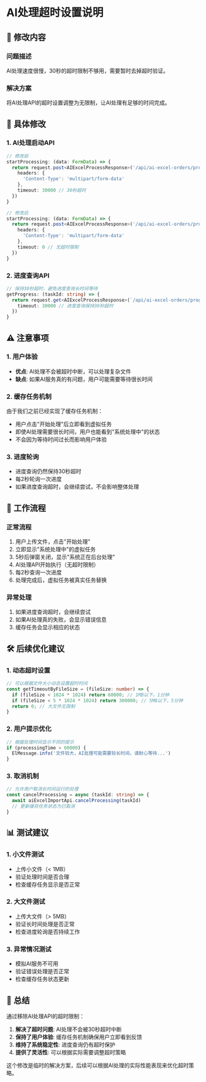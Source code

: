 # AI处理超时设置说明

## 🔧 修改内容

### 问题描述
AI处理速度很慢，30秒的超时限制不够用，需要暂时去掉超时验证。

### 解决方案
将AI处理API的超时设置调整为无限制，让AI处理有足够的时间完成。

## 📝 具体修改

### 1. AI处理启动API
```typescript
// 修改前
startProcessing: (data: FormData) => {
  return request.post<AIExcelProcessResponse>('/api/ai-excel-orders/process', data, {
    headers: {
      'Content-Type': 'multipart/form-data'
    },
    timeout: 30000 // 30秒超时
  })
}

// 修改后
startProcessing: (data: FormData) => {
  return request.post<AIExcelProcessResponse>('/api/ai-excel-orders/process', data, {
    headers: {
      'Content-Type': 'multipart/form-data'
    },
    timeout: 0 // 无超时限制
  })
}
```

### 2. 进度查询API
```typescript
// 保持30秒超时，避免进度查询长时间等待
getProgress: (taskId: string) => {
  return request.get<AIExcelProcessResponse>(`/api/ai-excel-orders/progress/${taskId}`, {
    timeout: 30000 // 进度查询保持30秒超时
  })
}
```

## ⚠️ 注意事项

### 1. 用户体验
- **优点**: AI处理不会被超时中断，可以处理复杂文件
- **缺点**: 如果AI服务真的有问题，用户可能需要等待很长时间

### 2. 缓存任务机制
由于我们之前已经实现了缓存任务机制：
- 用户点击"开始处理"后立即看到虚拟任务
- 即使AI处理需要很长时间，用户也能看到"系统处理中"的状态
- 不会因为等待时间过长而影响用户体验

### 3. 进度轮询
- 进度查询仍然保持30秒超时
- 每2秒轮询一次进度
- 如果进度查询超时，会继续尝试，不会影响整体处理

## 🔄 工作流程

### 正常流程
1. 用户上传文件，点击"开始处理"
2. 立即显示"系统处理中"的虚拟任务
3. 5秒后弹窗关闭，显示"系统正在后台处理"
4. AI处理API开始执行（无超时限制）
5. 每2秒查询一次进度
6. 处理完成后，虚拟任务被真实任务替换

### 异常处理
1. 如果进度查询超时，会继续尝试
2. 如果AI处理真的失败，会显示错误信息
3. 缓存任务会显示相应的状态

## 🛠️ 后续优化建议

### 1. 动态超时设置
```typescript
// 可以根据文件大小动态设置超时时间
const getTimeoutByFileSize = (fileSize: number) => {
  if (fileSize < 1024 * 1024) return 60000; // 1MB以下，1分钟
  if (fileSize < 5 * 1024 * 1024) return 300000; // 5MB以下，5分钟
  return 0; // 大文件无限制
}
```

### 2. 用户提示优化
```typescript
// 根据处理时间显示不同的提示
if (processingTime > 60000) {
  ElMessage.info('文件较大，AI处理可能需要较长时间，请耐心等待...')
}
```

### 3. 取消机制
```typescript
// 允许用户取消长时间运行的处理
const cancelProcessing = async (taskId: string) => {
  await aiExcelImportApi.cancelProcessing(taskId)
  // 更新缓存任务状态为已取消
}
```

## 📊 测试建议

### 1. 小文件测试
- 上传小文件（< 1MB）
- 验证处理时间是否合理
- 检查缓存任务显示是否正常

### 2. 大文件测试
- 上传大文件（> 5MB）
- 验证长时间处理是否正常
- 检查进度轮询是否持续工作

### 3. 异常情况测试
- 模拟AI服务不可用
- 验证错误处理是否正常
- 检查缓存任务状态更新

## 🎯 总结

通过移除AI处理API的超时限制：

1. **解决了超时问题**: AI处理不会被30秒超时中断
2. **保持了用户体验**: 缓存任务机制确保用户立即看到反馈
3. **维持了系统稳定性**: 进度查询仍有超时保护
4. **提供了灵活性**: 可以根据实际需要调整超时策略

这个修改是临时的解决方案，后续可以根据AI处理的实际性能表现来优化超时策略。
